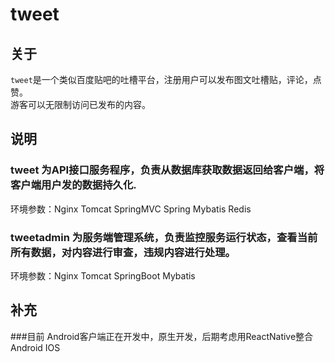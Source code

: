 # tweet 

## 关于
`tweet`是一个类似百度贴吧的吐槽平台，注册用户可以发布图文吐槽贴，评论，点赞。<br>
游客可以无限制访问已发布的内容。

## 说明

### tweet 为API接口服务程序，负责从数据库获取数据返回给客户端，将客户端用户发的数据持久化.<br>
环境参数：Nginx Tomcat SpringMVC Spring Mybatis Redis <br>

### tweetadmin 为服务端管理系统，负责监控服务运行状态，查看当前所有数据，对内容进行审查，违规内容进行处理。
环境参数：Nginx Tomcat SpringBoot Mybatis <br>

## 补充
###目前 Android客户端正在开发中，原生开发，后期考虑用ReactNative整合Android IOS
